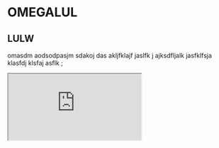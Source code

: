 # OMEGALUL
## LULW
omasdm aodsodpasjm sdakoj das akljfklajf jaslfk j
ajksdfljalk jasfklfsja klasfdj klsfaj asflk ;
<iframe src="https://www.w3schools.com" title="W3Schools Free Online Web Tutorials"></iframe>
